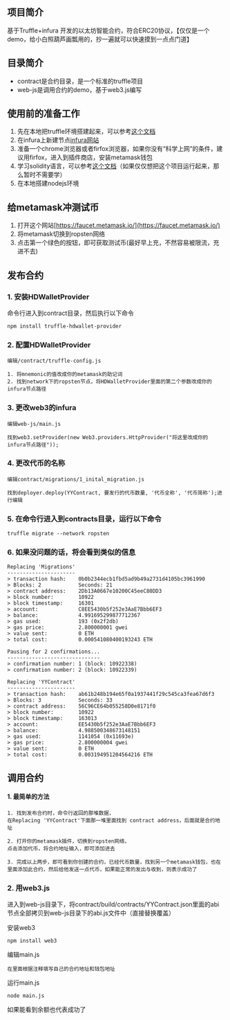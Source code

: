 ## 项目简介
基于Truffle+infura 开发的以太坊智能合约，符合ERC20协议，【仅仅是一个demo，给小白照葫芦画瓢用的，抄一遍就可以快速摸到一点点门道】

## 目录简介

- contract是合约目录，是一个标准的truffle项目
- web-js是调用合约的demo，基于web3.js编写

## 使用前的准备工作

1. 先在本地把truffle环境搭建起来，可以参考[这个文档](https://learnblockchain.cn/docs/truffle/getting-started/installation.html)
2. 在infura上新建节点[infura网站](https://infura.io)
3. 准备一个chrome浏览器或者firfox浏览器，如果你没有“科学上网”的条件，建议用firfox，进入到插件商店，安装metamask钱包
4. 学习solidity语言，可以参考[这个文档](https://solidity-cn.readthedocs.io/zh/develop/installing-solidity.html)（如果仅仅想把这个项目运行起来，那么暂时不需要学）
5. 在本地搭建nodejs环境

## 给metamask冲测试币

1. 打开这个网站[https://faucet.metamask.io/](https://faucet.metamask.io/)
2. 将metamask切换到ropsten网络
3. 点击第一个绿色的按钮，即可获取测试币(最好早上充，不然容易被限流，充进不去)

## 发布合约

### 1. 安装HDWalletProvider
命令行进入到contract目录，然后执行以下命令
```
npm install truffle-hdwallet-provider
```

### 2. 配置HDWalletProvider
```
编辑/contract/truffle-config.js

1. 将mnemonic的值改成你的metamask的助记词
2. 找到network下的ropsten节点，将HDWalletProvider里面的第二个参数改成你的infura节点路径
```

### 3. 更改web3的infura
```
编辑web-js/main.js

找到web3.setProvider(new Web3.providers.HttpProvider("将这里改成你的infura节点路径"));
```

### 4. 更改代币的名称
```
编辑contract/migrations/1_inital_migration.js

找到deployer.deploy(YYContract, 要发行的代币数量, '代币全称', '代币简称');进行编辑
```

### 5. 在命令行进入到contracts目录，运行以下命令
```
truffle migrate --network ropsten
```

### 6. 如果没问题的话，将会看到类似的信息
```
Replacing 'Migrations'
----------------------
> transaction hash:    0b0b2344ecb1fbd5ad9b49a2731d4105bc3961990
> Blocks: 2            Seconds: 21
> contract address:    2Db13A0667e10200C45eeC80DD3
> block number:        10922
> block timestamp:     16301
> account:             C8EE5430b5f252e3AaE7Bbb6EF3
> balance:             4.991695299877712367
> gas used:            193 (0x2f2db)
> gas price:           2.800000001 gwei
> value sent:          0 ETH
> total cost:          0.000541080400193243 ETH

Pausing for 2 confirmations...
------------------------------
> confirmation number: 1 (block: 10922338)
> confirmation number: 2 (block: 10922339)

Replacing 'YYContract'
----------------------
> transaction hash:    ab61b248b194e65f0a1937441f29c545ca3fea67d6f3
> Blocks: 3            Seconds: 33
> contract address:    56C96CE64b055258D0e8171f0
> block number:        10922
> block timestamp:     163013
> account:             EE5430b5f252e3AaE7Bbb6EF3
> balance:             4.988500348673148151
> gas used:            1141054 (0x11693e)
> gas price:           2.800000004 gwei
> value sent:          0 ETH
> total cost:          0.003194951204564216 ETH
```

## 调用合约

#### 1. 最简单的方法
```
1. 找到发布合约时，命令行返回的那堆数据，
在Replacing 'YYContract'下面那一堆里面找到 contract address，后面就是合约地址

2. 打开你的metamask插件，切换到ropsten网络，
点击添加代币，将合约地址输入，即可添加进去

3. 完成以上两步，即可看到你创建的合约，已经代币数量，找到另一个metamask钱包，也在里面添加此合约，然后给他发送一点代币，如果能正常的发出与收到，则表示成功了
```

### 2. 用web3.js

进入到web-js目录下，将contract/build/contracts/YYContract.json里面的abi节点全部拷贝到web-js目录下的abi.js文件中（直接替换覆盖）

安装web3
```
npm install web3
```
编辑main.js

```
在里面根据注释填写自己的合约地址和钱包地址
```

运行main.js
```
node main.js
```
如果能看到余额也代表成功了

